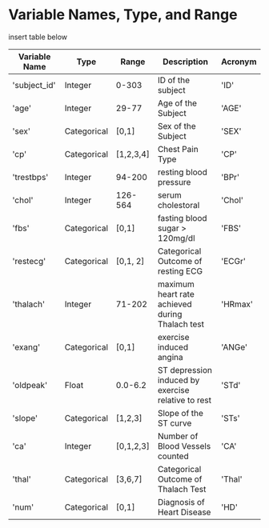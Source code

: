 # Variable Names, Type, and Range

insert table below

| Variable Name | Type | Range | Description | Acronym
| --- | --- | --- | --- | --- |
| 'subject_id' | Integer | 0-303 | ID of the subject | 'ID' |
| 'age'| Integer  | 29-77  |  Age of the Subject | 'AGE' |
|  'sex' | Categorical  | [0,1]  |  Sex of the Subject | 'SEX' |
| 'cp' | Categorical  | [1,2,3,4]  | Chest Pain Type  | 'CP' |
| 'trestbps'  |  Integer |  94-200 |  resting blood pressure | 'BPr' |
|  'chol' | Integer  | 126-564  | serum cholestoral  | 'Chol' |
|  'fbs' | Categorical  | [0,1]  |  fasting blood sugar > 120mg/dl| 'FBS' |
|  'restecg' | Categorical  | [0,1, 2]  | Categorical Outcome of resting ECG  | 'ECGr' |
| 'thalach'  | Integer  |  71-202 |  maximum heart rate achieved during Thalach test|'HRmax'  |
| 'exang'  | Categorical  | [0,1]  |  exercise induced angina | 'ANGe'|
| 'oldpeak'  | Float  |  0.0-6.2 |  ST depression induced by exercise relative to rest | 'STd' |
| 'slope' | Categorical | [1,2,3] | Slope of the ST curve | 'STs' |
| 'ca' | Integer | [0,1,2,3] | Number of Blood Vessels counted | 'CA' |
| 'thal' | Categorical  | [3,6,7]  | Categorical Outcome of Thalach Test | 'Thal' |
| 'num'  | Categorical  | [0,1]  | Diagnosis of Heart Disease |  'HD' |
